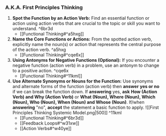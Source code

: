 ### A.K.A. First Principles Thinking
1. **Spot the Function by an Action Verb:** Find an essential function or action using action verbs that are crucial to the topic or skill you want to understand. ^6br3d
	- [[Functional Thinking#^a5hxg]]
2. **Name the Core Functions or Actions:** From the spotted action verb, explicitly name the noun(s) or action that represents the central purpose of the action verb. ^a5hxg
	- [[Functional Thinking#^cqe6x]]
3. **Using Antonyms for Negative Functions (Optional):** If you encounter a negative function (action verb) in a problem, use an antonym to change to a positive action. ^cqe6x
    - [[Functional Thinking#^11kml]]
4. **Use Alternate Synonyms or Nouns for the Function:** Use synonyms and alternate forms of the function (action verb) then **answer** **yes or no** if we can break the function down.
	If **answering** yes, **ask** **How (Action Verb) and Why (Action Verb)** or **What (Noun), Where (Noun), Which (Noun), Who (Noun), When (Noun) and Whose (Noun)**.
	If/when **answering** "no", **accept** the statement a basic function to apply.
	![[First Principles Thinking Systemic Model.png|500]] ^11kml
    - [[Functional Thinking#^6br3d]]
    - [[Feedback Loops#^w31xw]]
    - [[Action Verbs#^w40ye]]